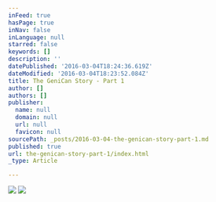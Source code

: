 ```yaml
---
inFeed: true
hasPage: true
inNav: false
inLanguage: null
starred: false
keywords: []
description: ''
datePublished: '2016-03-04T18:24:36.619Z'
dateModified: '2016-03-04T18:23:52.084Z'
title: The GeniCan Story - Part 1
author: []
authors: []
publisher:
  name: null
  domain: null
  url: null
  favicon: null
sourcePath: _posts/2016-03-04-the-genican-story-part-1.md
published: true
url: the-genican-story-part-1/index.html
_type: Article

---
```

![](https://the-grid-user-content.s3-us-west-2.amazonaws.com/8dad9bc7-2d32-47d0-a34b-25c749ed8cea.jpg)
![](https://the-grid-user-content.s3-us-west-2.amazonaws.com/94408ae0-7797-48a6-b77e-ebd68f1aa408.png)